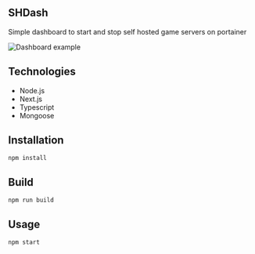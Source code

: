## SHDash

Simple dashboard to start and stop self hosted game servers on portainer


<img src="https://i.postimg.cc/xThK9PNk/SHDash.png" alt="Dashboard example" />

## Technologies

-   Node.js
-   Next.js
-   Typescript
-   Mongoose

## Installation

```
npm install
```

## Build

```
npm run build
```

## Usage

```
npm start
```
